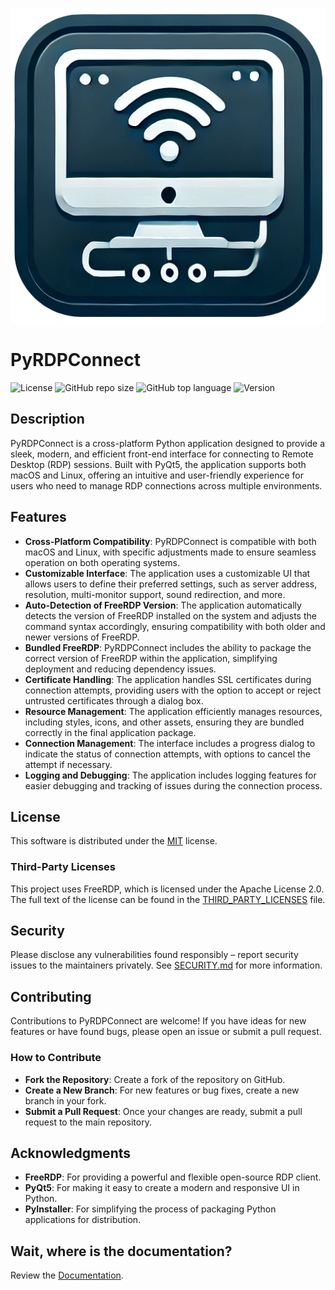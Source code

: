 <p align="center"><img src="src/icons/icon.png" /></p>

# PyRDPConnect
![License](https://img.shields.io/github/license/LaswitchTech/PyRDPConnect?style=for-the-badge)
![GitHub repo size](https://img.shields.io/github/repo-size/LaswitchTech/PyRDPConnect?style=for-the-badge&logo=github)
![GitHub top language](https://img.shields.io/github/languages/top/LaswitchTech/PyRDPConnect?style=for-the-badge)
![Version](https://img.shields.io/github/v/release/LaswitchTech/PyRDPConnect?label=Version&style=for-the-badge)

## Description
PyRDPConnect is a cross-platform Python application designed to provide a sleek, modern, and efficient front-end interface for connecting to Remote Desktop (RDP) sessions. Built with PyQt5, the application supports both macOS and Linux, offering an intuitive and user-friendly experience for users who need to manage RDP connections across multiple environments.

## Features
  - **Cross-Platform Compatibility**: PyRDPConnect is compatible with both macOS and Linux, with specific adjustments made to ensure seamless operation on both operating systems.
  - **Customizable Interface**: The application uses a customizable UI that allows users to define their preferred settings, such as server address, resolution, multi-monitor support, sound redirection, and more.
  - **Auto-Detection of FreeRDP Version**: The application automatically detects the version of FreeRDP installed on the system and adjusts the command syntax accordingly, ensuring compatibility with both older and newer versions of FreeRDP.
  - **Bundled FreeRDP**: PyRDPConnect includes the ability to package the correct version of FreeRDP within the application, simplifying deployment and reducing dependency issues.
  - **Certificate Handling**: The application handles SSL certificates during connection attempts, providing users with the option to accept or reject untrusted certificates through a dialog box.
  - **Resource Management**: The application efficiently manages resources, including styles, icons, and other assets, ensuring they are bundled correctly in the final application package.
  - **Connection Management**: The interface includes a progress dialog to indicate the status of connection attempts, with options to cancel the attempt if necessary.
  - **Logging and Debugging**: The application includes logging features for easier debugging and tracking of issues during the connection process.

## License
This software is distributed under the [MIT](LICENSE) license.

### Third-Party Licenses

This project uses FreeRDP, which is licensed under the Apache License 2.0. The full text of the license can be found in the [THIRD_PARTY_LICENSES](THIRD_PARTY_LICENSES) file.

## Security
Please disclose any vulnerabilities found responsibly – report security issues to the maintainers privately. See [SECURITY.md](SECURITY.md) for more information.

## Contributing
Contributions to PyRDPConnect are welcome! If you have ideas for new features or have found bugs, please open an issue or submit a pull request.

### How to Contribute
  - **Fork the Repository**: Create a fork of the repository on GitHub.
  - **Create a New Branch**: For new features or bug fixes, create a new branch in your fork.
  - **Submit a Pull Request**: Once your changes are ready, submit a pull request to the main repository.

## Acknowledgments
  - **FreeRDP**: For providing a powerful and flexible open-source RDP client.
  - **PyQt5**: For making it easy to create a modern and responsive UI in Python.
  - **PyInstaller**: For simplifying the process of packaging Python applications for distribution.

## Wait, where is the documentation?
Review the [Documentation](docs/).
